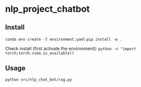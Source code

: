 # nlp_project_chatbot

## Install

`conda env create -f environment.yaml`
`pip install -e .`

Check install (first activate the environment): `python -c "import torch;torch.cuda.is_available()`

## Usage

`python src/nlp_chat_bot/rag.py`